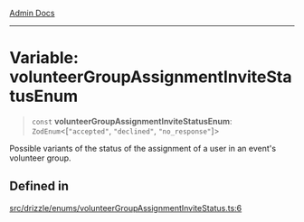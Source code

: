 [Admin Docs](/)

***

# Variable: volunteerGroupAssignmentInviteStatusEnum

> `const` **volunteerGroupAssignmentInviteStatusEnum**: `ZodEnum`\<[`"accepted"`, `"declined"`, `"no_response"`]\>

Possible variants of the status of the assignment of a user in an event's volunteer group.

## Defined in

[src/drizzle/enums/volunteerGroupAssignmentInviteStatus.ts:6](https://github.com/NishantSinghhhhh/talawa-api/blob/ff0f1d6ae21d3428519b64e42fe3bfdff573cb6e/src/drizzle/enums/volunteerGroupAssignmentInviteStatus.ts#L6)
